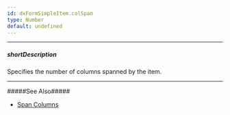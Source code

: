 ```yaml
---
id: dxFormSimpleItem.colSpan
type: Number
default: undefined
---
```

---
##### shortDescription
Specifies the number of columns spanned by the item.

---
#####See Also#####
- [Span Columns](/concepts/05%20Widgets/Form/10%20Organize%20Simple%20Items/15%20In%20Columns/10%20Span%20Columns.md '/Documentation/Guide/UI_Components/Form/Organize_Simple_Items/In_Columns/#Span_Columns')